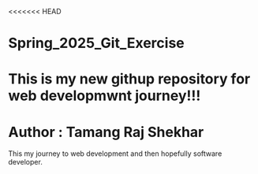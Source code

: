 <<<<<<< HEAD
# Spring_2025_Git_Exercise
This is my new githup repository for web developmwnt journey!!!
=======
# Author : Tamang Raj Shekhar


This my journey to web development and then hopefully software developer.

